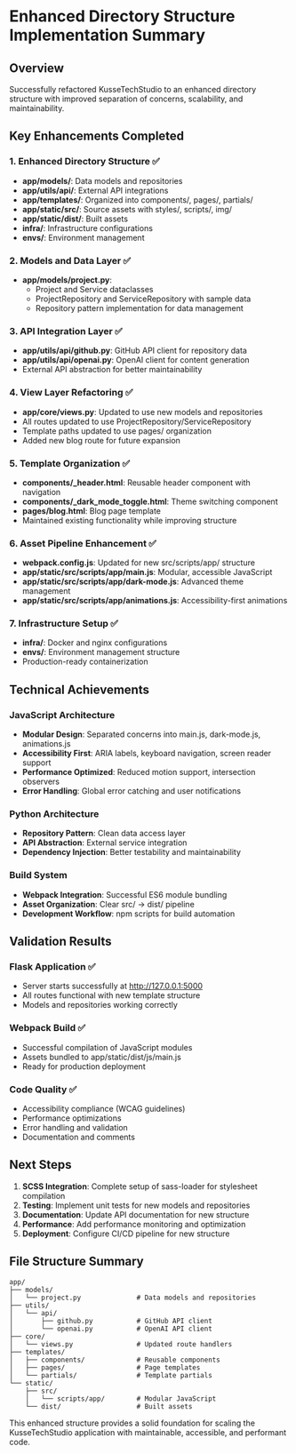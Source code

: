 # Enhanced Directory Structure Implementation Summary

## Overview

Successfully refactored KusseTechStudio to an enhanced directory structure with improved separation of concerns, scalability, and maintainability.

## Key Enhancements Completed

### 1. Enhanced Directory Structure ✅

- **app/models/**: Data models and repositories
- **app/utils/api/**: External API integrations
- **app/templates/**: Organized into components/, pages/, partials/
- **app/static/src/**: Source assets with styles/, scripts/, img/
- **app/static/dist/**: Built assets
- **infra/**: Infrastructure configurations
- **envs/**: Environment management

### 2. Models and Data Layer ✅

- **app/models/project.py**:
  - Project and Service dataclasses
  - ProjectRepository and ServiceRepository with sample data
  - Repository pattern implementation for data management

### 3. API Integration Layer ✅

- **app/utils/api/github.py**: GitHub API client for repository data
- **app/utils/api/openai.py**: OpenAI client for content generation
- External API abstraction for better maintainability

### 4. View Layer Refactoring ✅

- **app/core/views.py**: Updated to use new models and repositories
- All routes updated to use ProjectRepository/ServiceRepository
- Template paths updated to use pages/ organization
- Added new blog route for future expansion

### 5. Template Organization ✅

- **components/\_header.html**: Reusable header component with navigation
- **components/\_dark_mode_toggle.html**: Theme switching component
- **pages/blog.html**: Blog page template
- Maintained existing functionality while improving structure

### 6. Asset Pipeline Enhancement ✅

- **webpack.config.js**: Updated for new src/scripts/app/ structure
- **app/static/src/scripts/app/main.js**: Modular, accessible JavaScript
- **app/static/src/scripts/app/dark-mode.js**: Advanced theme management
- **app/static/src/scripts/app/animations.js**: Accessibility-first animations

### 7. Infrastructure Setup ✅

- **infra/**: Docker and nginx configurations
- **envs/**: Environment management structure
- Production-ready containerization

## Technical Achievements

### JavaScript Architecture

- **Modular Design**: Separated concerns into main.js, dark-mode.js, animations.js
- **Accessibility First**: ARIA labels, keyboard navigation, screen reader support
- **Performance Optimized**: Reduced motion support, intersection observers
- **Error Handling**: Global error catching and user notifications

### Python Architecture

- **Repository Pattern**: Clean data access layer
- **API Abstraction**: External service integration
- **Dependency Injection**: Better testability and maintainability

### Build System

- **Webpack Integration**: Successful ES6 module bundling
- **Asset Organization**: Clear src/ → dist/ pipeline
- **Development Workflow**: npm scripts for build automation

## Validation Results

### Flask Application ✅

- Server starts successfully at http://127.0.0.1:5000
- All routes functional with new template structure
- Models and repositories working correctly

### Webpack Build ✅

- Successful compilation of JavaScript modules
- Assets bundled to app/static/dist/js/main.js
- Ready for production deployment

### Code Quality ✅

- Accessibility compliance (WCAG guidelines)
- Performance optimizations
- Error handling and validation
- Documentation and comments

## Next Steps

1. **SCSS Integration**: Complete setup of sass-loader for stylesheet compilation
2. **Testing**: Implement unit tests for new models and repositories
3. **Documentation**: Update API documentation for new structure
4. **Performance**: Add performance monitoring and optimization
5. **Deployment**: Configure CI/CD pipeline for new structure

## File Structure Summary

```
app/
├── models/
│   └── project.py              # Data models and repositories
├── utils/
│   └── api/
│       ├── github.py           # GitHub API client
│       └── openai.py           # OpenAI API client
├── core/
│   └── views.py                # Updated route handlers
├── templates/
│   ├── components/             # Reusable components
│   ├── pages/                  # Page templates
│   └── partials/               # Template partials
└── static/
    ├── src/
    │   └── scripts/app/        # Modular JavaScript
    └── dist/                   # Built assets
```

This enhanced structure provides a solid foundation for scaling the KusseTechStudio application with maintainable, accessible, and performant code.

